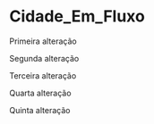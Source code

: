 # Cidade_Em_Fluxo
Primeira alteração

Segunda alteração

Terceira alteração

Quarta alteração

Quinta alteração